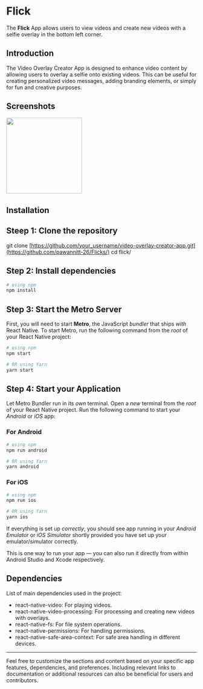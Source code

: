 # Flick
The **Flick** App allows users to view videos and create new videos with a selfie overlay in the bottom left corner.

## Introduction
The Video Overlay Creator App is designed to enhance video content by allowing users to overlay a selfie onto existing videos. This can be useful for creating personalized video messages, adding branding elements, or simply for fun and creative purposes.

## Screenshots
 <img src="https://github.com/pawannitt-26/Flicks/assets/133587112/054e2023-ab1d-4652-b36a-ef3036f6b486" width ='200'>&emsp;
 
## Installation

## Steep 1: Clone the repository
git clone [https://github.com/your_username/video-overlay-creator-app.git](https://github.com/pawannitt-26/Flicks/)
cd flick/

## Step 2: Install dependencies
```bash
# using npm
npm install
```

## Step 3: Start the Metro Server
First, you will need to start **Metro**, the JavaScript _bundler_ that ships _with_ React Native.
To start Metro, run the following command from the _root_ of your React Native project:

```bash
# using npm
npm start

# OR using Yarn
yarn start
```

## Step 4: Start your Application

Let Metro Bundler run in its _own_ terminal. Open a _new_ terminal from the _root_ of your React Native project. Run the following command to start your _Android_ or _iOS_ app:

### For Android

```bash
# using npm
npm run android

# OR using Yarn
yarn android
```

### For iOS

```bash
# using npm
npm run ios

# OR using Yarn
yarn ios
```

If everything is set up _correctly_, you should see app running in your _Android Emulator_ or _iOS Simulator_ shortly provided you have set up your emulator/simulator correctly.

This is one way to run your app — you can also run it directly from within Android Studio and Xcode respectively.

## Dependencies
List of main dependencies used in the project:
- react-native-video: For playing videos.
- react-native-video-processing: For processing and creating new videos with overlays.
- react-native-fs: For file system operations.
- react-native-permissions: For handling permissions.
- react-native-safe-area-context: For safe area handling in different devices.

- - -
Feel free to customize the sections and content based on your specific app features, dependencies, and preferences. Including relevant links to documentation or additional resources can also be beneficial for users and contributors.
